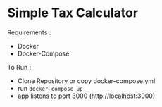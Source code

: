 # Simple Tax Calculator

Requirements :
* Docker
* Docker-Compose

To Run :
* Clone Repository or copy docker-compose.yml
* run ``` docker-compose up ```
* app listens to port 3000 (http://localhost:3000)